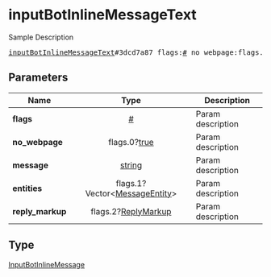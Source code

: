 # inputBotInlineMessageText

Sample Description

<pre>
<a href="../constructor/inputBotInlineMessageText.md">inputBotInlineMessageText</a>#3dcd7a87 flags:<a href="../type/#.md">#</a> no_webpage:flags.0?<a href="../type/true.md">true</a> message:<a href="../type/string.md">string</a> entities:flags.1?Vector&lt;<a href="../type/MessageEntity.md">MessageEntity</a>&gt; reply_markup:flags.2?<a href="../type/ReplyMarkup.md">ReplyMarkup</a> = <a href="../type/InputBotInlineMessage.md">InputBotInlineMessage</a>;
</pre>
## Parameters

| Name | Type | Description |
|------|:----:|-------------|
| **flags** | <a href="../type/#.md">#</a> | Param description |
| **no_webpage** | flags.0?<a href="../type/true.md">true</a> | Param description |
| **message** | <a href="../type/string.md">string</a> | Param description |
| **entities** | flags.1?Vector&lt;<a href="../type/MessageEntity.md">MessageEntity</a>&gt; | Param description |
| **reply_markup** | flags.2?<a href="../type/ReplyMarkup.md">ReplyMarkup</a> | Param description |

## Type

<a href="../type/InputBotInlineMessage.md">InputBotInlineMessage</a>
